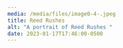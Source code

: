 ```yaml
---
media: /media/files/image0-4-.jpeg
title: Reed Rushes
alt: "A portrait of Reed Rushes "
date: 2023-01-17T17:46:00-0500
---
```

